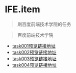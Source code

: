 # IFE.item
> 刷百度前端技术学院的任务

> 百度前端技术学院
- [task001预览链接地址](https://yym-yumeng123.github.io/IFE.item/task1/task001.html)
- [task002预览链接地址](https://yym-yumeng123.github.io/IFE.item/task002.html)
- [task003预览链接地址](https://yym-yumeng123.github.io/IFE.item/task003.html)
- [task004预览链接地址](https://yym-yumeng123.github.io/IFE.item/task004.html)
